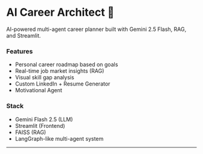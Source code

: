 # AI Career Architect 🚀

AI-powered multi-agent career planner built with Gemini 2.5 Flash, RAG, and Streamlit.

### Features

- Personal career roadmap based on goals
- Real-time job market insights (RAG)
- Visual skill gap analysis
- Custom LinkedIn + Resume Generator
- Motivational Agent

### Stack

- Gemini Flash 2.5 (LLM)
- Streamlit (Frontend)
- FAISS (RAG)
- LangGraph-like multi-agent system

---

